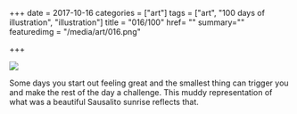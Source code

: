 +++
date = 2017-10-16
categories = ["art"]
tags = ["art", "100 days of illustration", "illustration"]
title = "016/100"
href= ""
summary=""
featuredimg = "/media/art/016.png"

+++

<img src="/media/art/016.png" />

Some days you start out feeling great and the smallest thing can trigger you and make the rest of the day a challenge. This muddy representation of what was a beautiful Sausalito sunrise reflects that.
